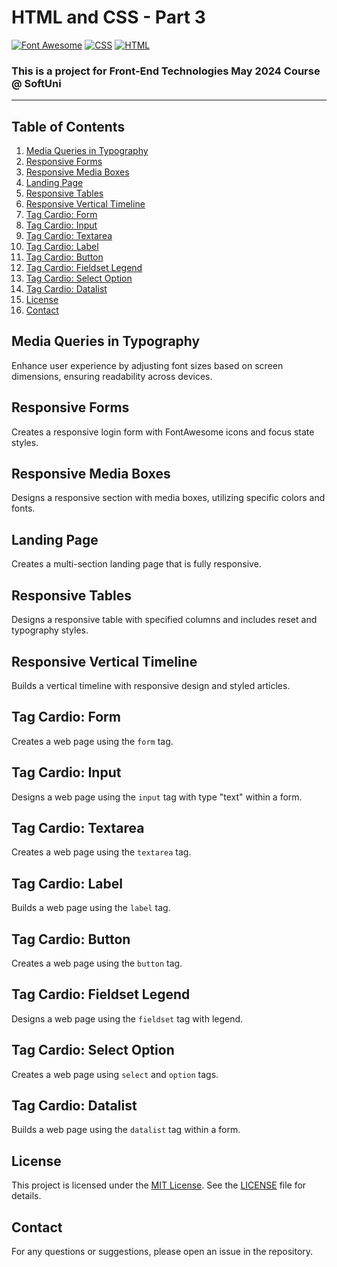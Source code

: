 # HTML and CSS - Part 3
[![Font Awesome](https://img.shields.io/badge/Font%20Awesome-005C7F.svg)](https://fontawesome.com/)
[![CSS](https://img.shields.io/badge/Made%20with-CSS-1572B6.svg)](https://developer.mozilla.org/en-US/docs/Web/CSS)
[![HTML](https://img.shields.io/badge/Made%20with-HTML-E34F26.svg)](https://developer.mozilla.org/en-US/docs/Web/HTML)

### This is a project for Front-End Technologies May 2024 Course @ SoftUni
---
## Table of Contents
1. [Media Queries in Typography](#media-queries-in-typography)
2. [Responsive Forms](#responsive-forms)
3. [Responsive Media Boxes](#responsive-media-boxes)
4. [Landing Page](#landing-page)
5. [Responsive Tables](#responsive-tables)
6. [Responsive Vertical Timeline](#responsive-vertical-timeline)
7. [Tag Cardio: Form](#tag-cardio-form)
8. [Tag Cardio: Input](#tag-cardio-input)
9. [Tag Cardio: Textarea](#tag-cardio-textarea)
10. [Tag Cardio: Label](#tag-cardio-label)
11. [Tag Cardio: Button](#tag-cardio-button)
12. [Tag Cardio: Fieldset Legend](#tag-cardio-fieldset-legend)
13. [Tag Cardio: Select Option](#tag-cardio-select-option)
14. [Tag Cardio: Datalist](#tag-cardio-datalist)
15. [License](#License)
16. [Contact](#Contact)

## Media Queries in Typography
Enhance user experience by adjusting font sizes based on screen dimensions, ensuring readability across devices.

## Responsive Forms
Creates a responsive login form with FontAwesome icons and focus state styles.

## Responsive Media Boxes
Designs a responsive section with media boxes, utilizing specific colors and fonts.

## Landing Page
Creates a multi-section landing page that is fully responsive.

## Responsive Tables
Designs a responsive table with specified columns and includes reset and typography styles.

## Responsive Vertical Timeline
Builds a vertical timeline with responsive design and styled articles.

## Tag Cardio: Form
Creates a web page using the ``form`` tag.

## Tag Cardio: Input
Designs a web page using the ``input`` tag with type "text" within a form.

## Tag Cardio: Textarea
Creates a web page using the ``textarea`` tag.

## Tag Cardio: Label
Builds a web page using the ``label`` tag.

## Tag Cardio: Button
Creates a web page using the ``button`` tag.

## Tag Cardio: Fieldset Legend
Designs a web page using the ``fieldset`` tag with legend.

## Tag Cardio: Select Option
Creates a web page using ``select`` and ``option`` tags.

##  Tag Cardio: Datalist
Builds a web page using the ``datalist`` tag within a form.

## License
This project is licensed under the [MIT License](LICENSE). See the [LICENSE](LICENSE) file for details.

## Contact
For any questions or suggestions, please open an issue in the repository.
